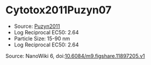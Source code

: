 <a name="material" />

# Cytotox2011Puzyn07
<script type="application/ld+json">
  {
    "@context": "https://schema.org/",
    "@type": "ChemicalSubstance",
    "@id": "https://egonw.github.io/nanowiki/nanowiki8.html#material",
    "http://purl.org/dc/terms/conformsTo":
      {
        "@type": "CreativeWork",
        "@id": "https://bioschemas.org/profiles/ChemicalSubstance/0.4-RELEASE/"
      },
    "identfier": "8",
    "name": "Cytotox2011Puzyn07",
    "url": "https://egonw.github.io/nanowiki/nanowiki8.html#material",
    "sameAs": "http://127.0.0.1/mediawiki/index.php/Special:URIResolver/Cytotox2011Puzyn07"
  }
</script>


* Source: [Puzyn2011](articlePuzyn2011.md)
* Log Reciprocal EC50: 2.64 
* Particle Size: 15-90 nm
* Log Reciprocal EC50: 2.64 


Source: NanoWiki 6, doi:[10.6084/m9.figshare.11897205.v1](https://doi.org/10.6084/m9.figshare.11897205.v1)
